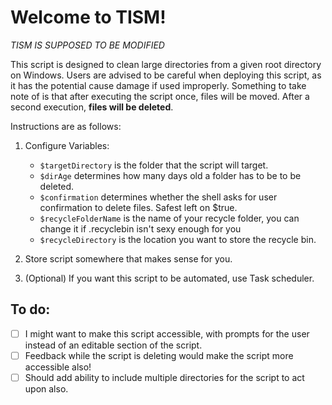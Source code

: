 # Welcome to TISM!
*TISM IS SUPPOSED TO BE MODIFIED*

This script is designed to clean large directories from a given root directory on Windows.
Users are advised to be careful when deploying this script, as it has the potential cause damage if used improperly.
Something to take note of is that after executing the script once, files will be moved. After a second execution, **files will be deleted**.

Instructions are as follows:

1. Configure Variables:
	- `$targetDirectory` is the folder that the script will target.
	- `$dirAge` determines how many days old a folder has to be to be deleted.
	- `$confirmation` determines whether the shell asks for user confirmation to delete files. Safest left on $true.
	- `$recycleFolderName` is the name of your recycle folder, you can change it if .recyclebin isn't sexy enough for you
	- `$recycleDirectory` is the location you want to store the recycle bin.
	
	
2. Store script somewhere that makes sense for you.

3. (Optional) If you want this script to be automated, use Task scheduler.

## To do:
- [ ] I might want to make this script accessible, with prompts for the user instead of an editable section of the script.
- [ ] Feedback while the script is deleting would make the script more accessible also!
- [ ] Should add ability to include multiple directories for the script to act upon also.
